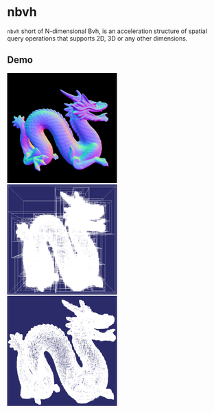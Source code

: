 # nbvh

`nbvh` short of N-dimensional Bvh, is an acceleration structure of spatial query operations that supports 2D, 3D or any other dimensions.

## Demo
<p float="left">
    <img src="https://github.com/IngInx747/nbvh-demo/blob/master/dragon.png" width=256 height=256 />
    <img src="https://github.com/IngInx747/nbvh-demo/blob/master/dragon.bvh.png" width=256 height=256 />
    <img src="https://github.com/IngInx747/nbvh-demo/blob/master/dragon.leaf.png" width=256 height=256 />
</p>
